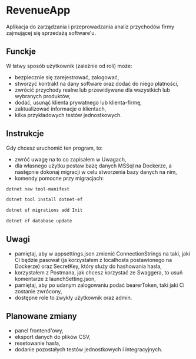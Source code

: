 # RevenueApp

Aplikacja do zarządzania i przeprowadzania analiz przychodów firmy zajmującej się sprzedażą software'u. 

## Funckje

W łatwy sposób użytkownik (zależnie od roli) może:
- bezpiecznie się zarejestrować, zalogować,
- stworzyć kontrakt na dany software oraz dodać do niego płatności,
- zwrócić przychody realne lub przewidywane dla wszystkich lub wybranych produktów,
- dodać, usunąć klienta prywatnego lub klienta-firmę,
- zaktualizować informacje o klientach,
- kilka przykładowych testów jednostkowych.

## Instrukcje

Gdy chcesz uruchomić ten program, to:
- zwróć uwagę na to co zapisałem w Uwagach,
- dla własnego użytku postaw bazę danych MSSql na Dockerze, a następnie dokonaj migracji w celu stworzenia bazy danych na nim,
- komendy pomocne przy migracjach:
```c
dotnet new tool-manifest
```
```c
dotnet tool install dotnet-ef
```
```c
dotnet ef migrations add Init
```
```c
dotnet ef database update
```

## Uwagi

- pamiętaj, aby w appsettings.json zmienić ConnectionStrings na taki, jaki Ci będzie pasował (ja korzystałem z localhosta postawionego na Dockerze) oraz SecretKey, który służy do hashowania hasła,
- korzystałem z Postmana, jak chcesz korzystać ze Swaggera, to usuń komentarze z launchSetting.json,
- pamiętaj, aby po udanym zalogowaniu podać bearerToken, taki jaki Ci zostanie zwrócony,
- dostępne role to zwykły użytkownik oraz admin.

## Planowane zmiany

- panel frontend'owy,
- eksport danych do plików CSV,
- resetowanie hasła,
- dodanie pozostałych testów jednostkowych i integracyjnych.
